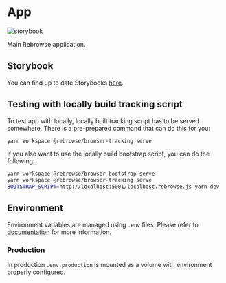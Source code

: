 # App

[![storybook](https://raw.githubusercontent.com/storybookjs/brand/master/badge/badge-storybook.svg)](https://insights-io.github.io/Insight/app/storybook/master/)

Main Rebrowse application.

## Storybook

You can find up to date Storybooks [here](https://app.storybook.rebrowse.dev/index.html).

## Testing with locally build tracking script

To test app with locally, locally built tracking script has to be served somewhere. There is a pre-prepared command that can do this for you:

```sh
yarn workspace @rebrowse/browser-tracking serve
```

If you also want to use the locally build bootstrap script, you can do the following:

```sh
yarn workspace @rebrowse/browser-bootstrap serve
yarn workspace @rebrowse/browser-tracking serve
BOOTSTRAP_SCRIPT=http://localhost:5001/localhost.rebrowse.js yarn dev
```

## Environment

Environment variables are managed using `.env` files.
Please refer to [documentation](https://nextjs.org/docs/basic-features/environment-variables) for more information.

### Production

In production `.env.production` is mounted as a volume with environment properly configured.
